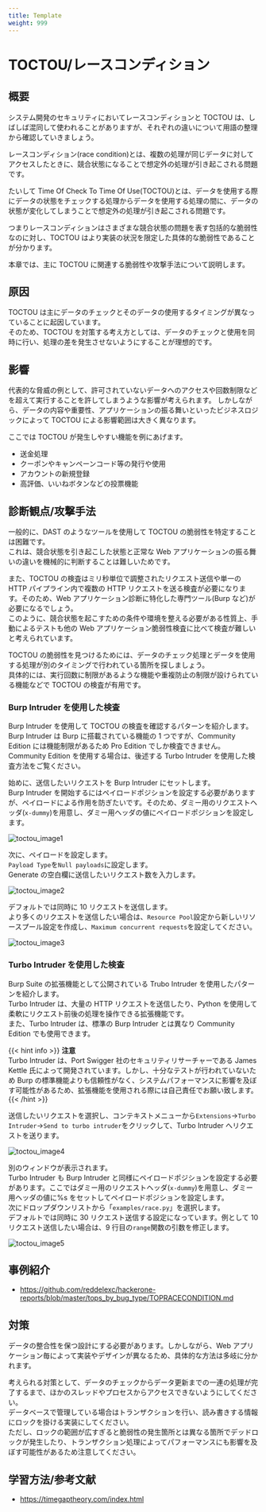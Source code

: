 ```yaml
---
title: Template
weight: 999
---
```


# TOCTOU/レースコンディション

## 概要

システム開発のセキュリティにおいてレースコンディションと TOCTOU は、しばしば混同して使われることがありますが、それぞれの違いについて用語の整理から確認していきましょう。

レースコンディション(race condition)とは、複数の処理が同じデータに対してアクセスしたときに、競合状態になることで想定外の処理が引き起こされる問題です。

<!-- textlint-disable -->

たいして Time Of Check To Time Of Use(TOCTOU)とは、データを使用する際にデータの状態をチェックする処理からデータを使用する処理の間に、データの状態が変化してしまうことで想定外の処理が引き起こされる問題です。

<!-- textlint-disable -->

つまりレースコンディションはさまざまな競合状態の問題を表す包括的な脆弱性なのに対し、TOCTOU はより実装の状況を限定した具体的な脆弱性であることが分かります。

本章では、主に TOCTOU に関連する脆弱性や攻撃手法について説明します。

## 原因

TOCTOU は主にデータのチェックとそのデータの使用するタイミングが異なっていることに起因しています。  
そのため、TOCTOU を対策する考え方としては、データのチェックと使用を同時に行い、処理の差を発生させないようにすることが理想的です。

## 影響

代表的な脅威の例として、許可されていないデータへのアクセスや回数制限などを超えて実行することを許してしまうような影響が考えられます。
しかしながら、データの内容や重要性、アプリケーションの振る舞いといったビジネスロジックによって TOCTOU による影響範囲は大きく異なります。

ここでは TOCTOU が発生しやすい機能を例にあげます。

- 送金処理
- クーポンやキャンペーンコード等の発行や使用
- アカウントの新規登録
- 高評価、いいねボタンなどの投票機能

## 診断観点/攻撃手法

一般的に、DAST のようなツールを使用して TOCTOU の脆弱性を特定することは困難です。  
これは、競合状態を引き起こした状態と正常な Web アプリケーションの振る舞いの違いを機械的に判断することは難しいためです。

また、TOCTOU の検査はミリ秒単位で調整されたリクエスト送信や単一の HTTP パイプライン内で複数の HTTP リクエストを送る検査が必要になります。そのため、Web アプリケーション診断に特化した専門ツール(Burp など)が必要になるでしょう。  
このように、競合状態を起こすための条件や環境を整える必要がある性質上、手動によるテストも他の Web アプリケーション脆弱性検査に比べて検査が難しいと考えられています。

TOCTOU の脆弱性を見つけるためには、データのチェック処理とデータを使用する処理が別のタイミングで行われている箇所を探しましょう。  
具体的には、実行回数に制限があるような機能や重複防止の制限が設けられている機能などで TOCTOU の検査が有用です。

### Burp Intruder を使用した検査

Burp Intruder を使用して TOCTOU の検査を確認するパターンを紹介します。Burp Intruder は Burp に搭載されている機能の 1 つですが、Community Edition には機能制限があるため Pro Edition でしか検査できません。Community Edition を使用する場合は、後述する Turbo Intruder を使用した検査方法をご覧ください。

始めに、送信したいリクエストを Burp Intruder にセットします。  
Burp Intruder を開始するにはペイロードポジションを設定する必要がありますが、ペイロードによる作用を防ぎたいです。そのため、ダミー用のリクエストヘッダ(`x-dummy`)を用意し、ダミー用ヘッダの値にペイロードポジションを設定します。

![toctou_image1](./toctou_image1.png)

次に、ペイロードを設定します。  
`Payload Type`を`Null payloads`に設定します。  
Generate の空白欄に送信したいリクエスト数を入力します。

![toctou_image2](./toctou_image2.png?width=50pc)

デフォルトでは同時に 10 リクエストを送信します。  
より多くのリクエストを送信したい場合は、`Resource Pool`設定から新しいリソースプール設定を作成し、`Maximum concurrent requests`を設定してください。

![toctou_image3](./toctou_image3.png)

### Turbo Intruder を使用した検査

Burp Suite の拡張機能として公開されている Trubo Intruder を使用したパターンを紹介します。  
Turbo Intruder は、大量の HTTP リクエストを送信したり、Python を使用して柔軟にリクエスト前後の処理を操作できる拡張機能です。  
また、Turbo Intruder は、標準の Burp Intruder とは異なり Community Edition でも使用できます。

{{< hint info >}}
**注意**  
Turbo Intruder は、Port Swigger 社のセキュリティリサーチャーである James Kettle 氏によって開発されています。しかし、十分なテストが行われていないため Burp の標準機能よりも信頼性がなく、システムパフォーマンスに影響を及ぼす可能性があるため、拡張機能を使用される際には自己責任でお願い致します。  
{{< /hint >}}

<!-- textlint-disable -->

送信したいリクエストを選択し、コンテキストメニューから`Extensions`->`Turbo Intruder`->`Send to turbo intruder`をクリックして、Turbo Intruder へリクエストを送ります。

<!-- textlint-disable -->

![toctou_image4](./toctou_image4.png)

別のウィンドウが表示されます。  
Turbo Intruder も Burp Intruder と同様にペイロードポジションを設定する必要があります。ここではダミー用のリクエストヘッダ(`x-dummy`)を用意し、ダミー用ヘッダの値に%s をセットしてペイロードポジションを設定します。  
次にドロップダウンリストから「`examples/race.py`」を選択します。  
デフォルトでは同時に 30 リクエスト送信する設定になっています。例として 10 リクエスト送信したい場合は、9 行目の`range`関数の引数を修正します。

![toctou_image5](./toctou_image5.png)

## 事例紹介

- https://github.com/reddelexc/hackerone-reports/blob/master/tops_by_bug_type/TOPRACECONDITION.md

## 対策

データの整合性を保つ設計にする必要があります。しかしながら、Web アプリケーション毎によって実装やデザインが異なるため、具体的な方法は多岐に分かれます。

考えられる対策として、データのチェックからデータ更新までの一連の処理が完了するまで、ほかのスレッドやプロセスからアクセスできないようにしてください。  
データベースで管理している場合はトランザクションを行い、読み書きする情報にロックを掛ける実装にしてください。  
ただし、ロックの範囲が広すぎると脆弱性の発生箇所とは異なる箇所でデッドロックが発生したり、トランザクション処理によってパフォーマンスにも影響を及ぼす可能性があるため注意してください。

## 学習方法/参考文献

- https://timegaptheory.com/index.html
